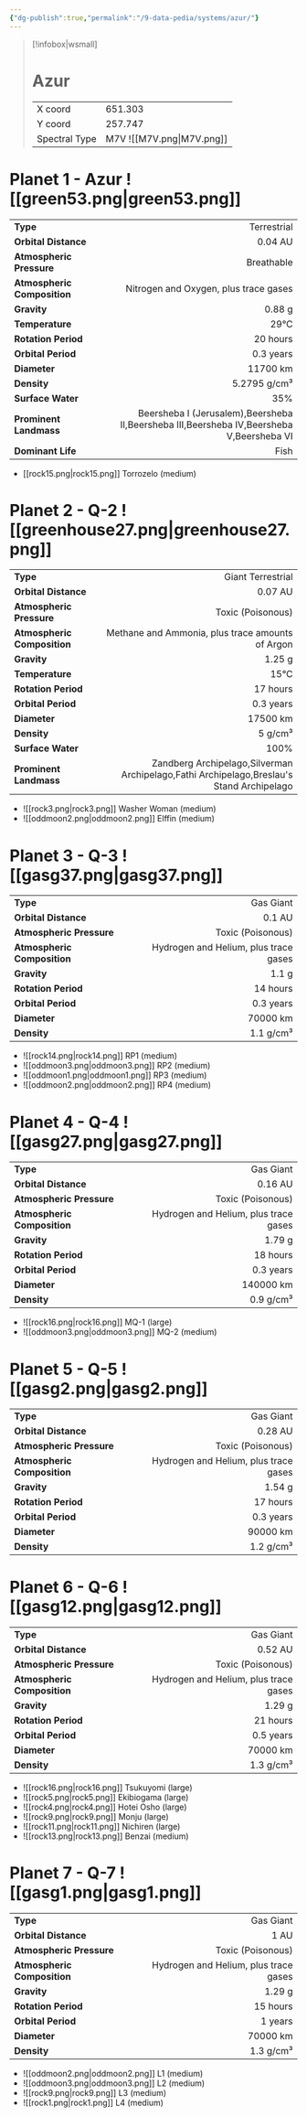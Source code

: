 ```yaml
---
{"dg-publish":true,"permalink":"/9-data-pedia/systems/azur/"}
---
```


> [!infobox|wsmall]
> # Azur
> | | |
> | - | - |
> | X coord | 651.303 |
> | Y coord| 257.747 |
> | Spectral Type | M7V ![[M7V.png\|M7V.png]] |

# Planet 1 - Azur ![[green53.png\|green53.png]]
|                             |                           |
| --------------------------- | -------------------------:|
| **Type**                    |             Terrestrial |
| **Orbital Distance**        |   0.04 AU |
| **Atmospheric Pressure**    |       Breathable |
| **Atmospheric Composition** |      Nitrogen and Oxygen, plus trace gases |
| **Gravity**                 |        0.88 g |
| **Temperature**             |    29°C |
| **Rotation Period**         |  20 hours |
| **Orbital Period** | 0.3 years |
| **Diameter**                |      11700 km | 
| **Density**                 |    5.2795 g/cm³ |
| **Surface Water**           |           35% | 
| **Prominent Landmass**      |         Beersheba I (Jerusalem),Beersheba II,Beersheba III,Beersheba IV,Beersheba V,Beersheba VI | 
| **Dominant Life**           |         Fish |



- [[rock15.png\|rock15.png]] Torrozelo (medium)

# Planet 2 - Q-2 ![[greenhouse27.png\|greenhouse27.png]]
|                             |                           |
| --------------------------- | -------------------------:|
| **Type**                    |             Giant Terrestrial |
| **Orbital Distance**        |   0.07 AU |
| **Atmospheric Pressure**    |       Toxic (Poisonous) |
| **Atmospheric Composition** |      Methane and Ammonia, plus trace amounts of Argon |
| **Gravity**                 |        1.25 g |
| **Temperature**             |    15°C |
| **Rotation Period**         |  17 hours |
| **Orbital Period** | 0.3 years |
| **Diameter**                |      17500 km | 
| **Density**                 |    5 g/cm³ |
| **Surface Water**           |           100% | 
| **Prominent Landmass**      |         Zandberg Archipelago,Silverman Archipelago,Fathi Archipelago,Breslau's Stand Archipelago | 



- ![[rock3.png\|rock3.png]] Washer Woman (medium)
- ![[oddmoon2.png\|oddmoon2.png]] Elffin (medium)


# Planet 3 - Q-3 ![[gasg37.png\|gasg37.png]]
|                             |                           |
| --------------------------- | -------------------------:|
| **Type**                    |             Gas Giant |
| **Orbital Distance**        |   0.1 AU |
| **Atmospheric Pressure**    |       Toxic (Poisonous) |
| **Atmospheric Composition** |      Hydrogen and Helium, plus trace gases |
| **Gravity**                 |        1.1 g |
| **Rotation Period**         |  14 hours |
| **Orbital Period** | 0.3 years |
| **Diameter**                |      70000 km | 
| **Density**                 |    1.1 g/cm³ |



- ![[rock14.png\|rock14.png]] RP1 (medium)
- ![[oddmoon3.png\|oddmoon3.png]] RP2 (medium)
- ![[oddmoon1.png\|oddmoon1.png]] RP3 (medium)
- ![[oddmoon2.png\|oddmoon2.png]] RP4 (medium)


# Planet 4 - Q-4 ![[gasg27.png\|gasg27.png]]
|                             |                           |
| --------------------------- | -------------------------:|
| **Type**                    |             Gas Giant |
| **Orbital Distance**        |   0.16 AU |
| **Atmospheric Pressure**    |       Toxic (Poisonous) |
| **Atmospheric Composition** |      Hydrogen and Helium, plus trace gases |
| **Gravity**                 |        1.79 g |
| **Rotation Period**         |  18 hours |
| **Orbital Period** | 0.3 years |
| **Diameter**                |      140000 km | 
| **Density**                 |    0.9 g/cm³ |



- ![[rock16.png\|rock16.png]] MQ-1 (large)
- ![[oddmoon3.png\|oddmoon3.png]] MQ-2 (medium)


# Planet 5 - Q-5 ![[gasg2.png\|gasg2.png]]
|                             |                           |
| --------------------------- | -------------------------:|
| **Type**                    |             Gas Giant |
| **Orbital Distance**        |   0.28 AU |
| **Atmospheric Pressure**    |       Toxic (Poisonous) |
| **Atmospheric Composition** |      Hydrogen and Helium, plus trace gases |
| **Gravity**                 |        1.54 g |
| **Rotation Period**         |  17 hours |
| **Orbital Period** | 0.3 years |
| **Diameter**                |      90000 km | 
| **Density**                 |    1.2 g/cm³ |





# Planet 6 - Q-6 ![[gasg12.png\|gasg12.png]]
|                             |                           |
| --------------------------- | -------------------------:|
| **Type**                    |             Gas Giant |
| **Orbital Distance**        |   0.52 AU |
| **Atmospheric Pressure**    |       Toxic (Poisonous) |
| **Atmospheric Composition** |      Hydrogen and Helium, plus trace gases |
| **Gravity**                 |        1.29 g |
| **Rotation Period**         |  21 hours |
| **Orbital Period** | 0.5 years |
| **Diameter**                |      70000 km | 
| **Density**                 |    1.3 g/cm³ |



- ![[rock16.png\|rock16.png]] Tsukuyomi (large)
- ![[rock5.png\|rock5.png]] Ekibiogama (large)
- ![[rock4.png\|rock4.png]] Hotei Osho (large)
- ![[rock9.png\|rock9.png]] Monju (large)
- ![[rock11.png\|rock11.png]] Nichiren (large)
- ![[rock13.png\|rock13.png]] Benzai (medium)


# Planet 7 - Q-7 ![[gasg1.png\|gasg1.png]]
|                             |                           |
| --------------------------- | -------------------------:|
| **Type**                    |             Gas Giant |
| **Orbital Distance**        |   1 AU |
| **Atmospheric Pressure**    |       Toxic (Poisonous) |
| **Atmospheric Composition** |      Hydrogen and Helium, plus trace gases |
| **Gravity**                 |        1.29 g |
| **Rotation Period**         |  15 hours |
| **Orbital Period** | 1 years |
| **Diameter**                |      70000 km | 
| **Density**                 |    1.3 g/cm³ |



- ![[oddmoon2.png\|oddmoon2.png]] L1 (medium)
- ![[oddmoon3.png\|oddmoon3.png]] L2 (medium)
- ![[rock9.png\|rock9.png]] L3 (medium)
- ![[rock1.png\|rock1.png]] L4 (medium)


